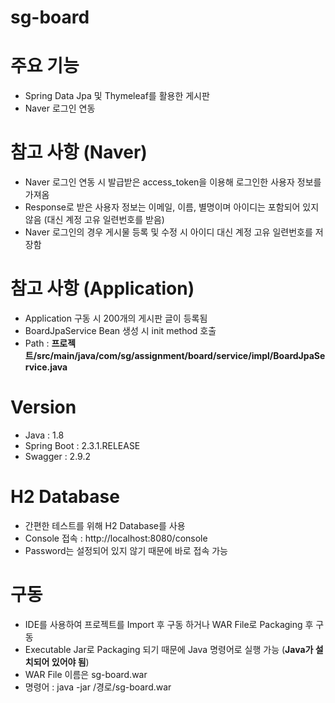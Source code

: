 # sg-board

# 주요 기능
* Spring Data Jpa 및 Thymeleaf를 활용한 게시판
* Naver 로그인 연동

# 참고 사항 (Naver)
* Naver 로그인 연동 시 발급받은 access_token을 이용해 로그인한 사용자 정보를 가져옴
* Response로 받은 사용자 정보는 이메일, 이름, 별명이며 아이디는 포함되어 있지 않음 (대신 계정 고유 일련번호를 받음)
* Naver 로그인의 경우 게시물 등록 및 수정 시 아이디 대신 계정 고유 일련번호를 저장함

# 참고 사항 (Application)
* Application 구동 시 200개의 게시판 글이 등록됨
* BoardJpaService Bean 생성 시 init method 호출
* Path : **프로젝트/src/main/java/com/sg/assignment/board/service/impl/BoardJpaService.java**

# Version
* Java : 1.8
* Spring Boot : 2.3.1.RELEASE
* Swagger : 2.9.2

# H2 Database
* 간편한 테스트를 위해 H2 Database를 사용
* Console 접속 : http://localhost:8080/console
* Password는 설정되어 있지 않기 때문에 바로 접속 가능

# 구동
* IDE를 사용하여 프로젝트를 Import 후 구동 하거나 WAR File로 Packaging 후 구동
* Executable Jar로 Packaging 되기 때문에 Java 명령어로 실행 가능 (**Java가 설치되어 있어야 됨**)
* WAR File 이름은 sg-board.war
* 명령어 : java -jar /경로/sg-board.war
